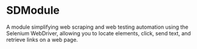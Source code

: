 # SDModule
A module simplifying web scraping and web testing automation using the Selenium WebDriver, allowing you to locate elements, click, send text, and retrieve links on a web page.
